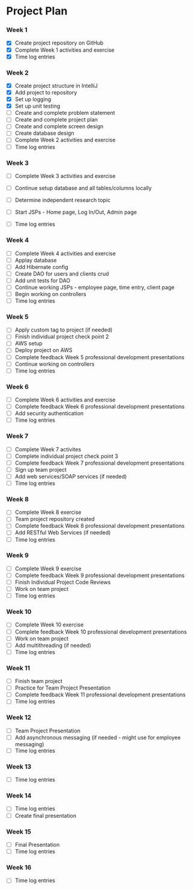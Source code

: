 # Project Plan

### Week 1
- [X] Create project repository on GitHub
- [X] Complete Week 1 activities and exercise
- [X] Time log entries

### Week 2
- [X] Create project structure in IntelliJ
- [X] Add project to repository
- [X] Set up logging
- [X] Set up unit testing
- [ ] Create and complete problem statement
- [ ] Create and complete project plan
- [ ] Create and complete screen design
- [ ] Create database design
- [ ] Complete Week 2 activities and exercise
- [ ] Time log entries

### Week 3
- [ ] Complete Week 3 activities and exercise
- [ ] Continue setup database and all tables/columns locally
- [ ] Determine independent research topic
- [ ] Start JSPs - Home page, Log In/Out, Admin page
- [ ] Time log entries


### Week 4
- [ ] Complete Week 4 activities and exercise
- [ ] Applay database
- [ ] Add Hibernate config
- [ ] Create DAO for users and clients crud
- [ ] Add unit tests for DAO
- [ ] Continue working JSPs - employee page, time entry, client page
- [ ] Begin working on controllers
- [ ] Time log entries

### Week 5
- [ ] Apply custom tag to project (if needed)
- [ ] Finish individual project check point 2
- [ ] AWS setup
- [ ] Deploy project on AWS
- [ ] Complete feedback Week 5 professional development presentations
- [ ] Continue working on controllers
- [ ] Time log entries

### Week 6
- [ ] Complete Week 6 activities and exercise
- [ ] Complete feedback Week 6 professional development presentations
- [ ] Add security authentication
- [ ] Time log entries

### Week 7
- [ ] Complete Week 7 activites
- [ ] Complete individual project check point 3
- [ ] Complete feedback Week 7 professional development presentations
- [ ] Sign up team project
- [ ] Add web services/SOAP services (if needed)
- [ ] Time log entries

### Week 8
- [ ] Complete Week 8 exercise
- [ ] Team project repository created
- [ ] Complete feedback Week 8 professional development presentations
- [ ] Add RESTful Web Services (if needed)
- [ ] Time log entries

### Week 9
- [ ] Complete Week 9 exercise
- [ ] Complete feedback Week 9 professional development presentations
- [ ] Finish Individual Project Code Reviews
- [ ] Work on team project
- [ ] Time log entries

### Week 10
- [ ] Complete Week 10 exercise
- [ ] Complete feedback Week 10 professional development presentations
- [ ] Work on team project
- [ ] Add multithreading (if needed)
- [ ] Time log entries

### Week 11
- [ ] Finish team project
- [ ] Practice for Team Project Presentation
- [ ] Complete feedback Week 11 professional development presentations
- [ ] Time log entries

### Week 12
- [ ] Team Project Presentation
- [ ] Add asynchronous messaging (if needed - might use for employee messaging)
- [ ] Time log entries

### Week 13
- [ ] Time log entries

### Week 14
- [ ] Time log entries
- [ ] Create final presentation

### Week 15
- [ ] Final Presentation
- [ ] Time log entries

### Week 16
- [ ] Time log entries






